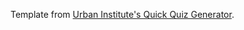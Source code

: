 Template from [Urban Institute's Quick Quiz Generator](https://github.com/UrbanInstitute/quick-quiz).
